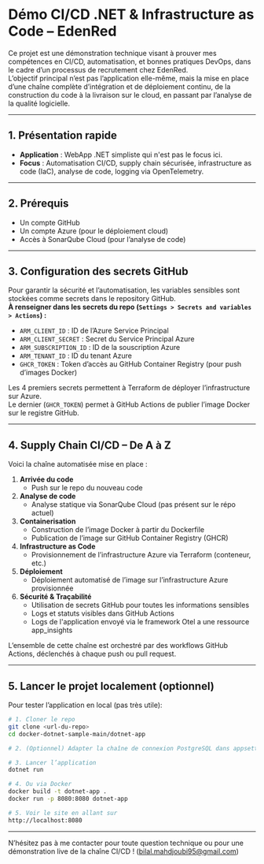 # Démo CI/CD .NET & Infrastructure as Code – EdenRed

Ce projet est une démonstration technique visant à prouver mes compétences en CI/CD, automatisation, et bonnes pratiques DevOps, dans le cadre d’un processus de recrutement chez EdenRed.  
L’objectif principal n’est pas l’application elle-même, mais la mise en place d’une chaîne complète d’intégration et de déploiement continu, de la construction du code à la livraison sur le cloud, en passant par l’analyse de la qualité logicielle.

---

## 1. Présentation rapide

- **Application** : WebApp .NET simpliste qui n'est pas le focus ici. 
- **Focus** : Automatisation CI/CD, supply chain sécurisée, infrastructure as code (IaC), analyse de code, logging via OpenTelemetry.

---

## 2. Prérequis

- Un compte GitHub
- Un compte Azure (pour le déploiement cloud)
- Accès à SonarQube Cloud (pour l’analyse de code)

---

## 3. Configuration des secrets GitHub

Pour garantir la sécurité et l’automatisation, les variables sensibles sont stockées comme secrets dans le repository GitHub.  
**À renseigner dans les secrets du repo (`Settings > Secrets and variables > Actions`) :**

- `ARM_CLIENT_ID` : ID de l’Azure Service Principal
- `ARM_CLIENT_SECRET` : Secret du Service Principal Azure
- `ARM_SUBSCRIPTION_ID` : ID de la souscription Azure
- `ARM_TENANT_ID` : ID du tenant Azure
- `GHCR_TOKEN` : Token d’accès au GitHub Container Registry (pour push d’images Docker)

Les 4 premiers secrets permettent à Terraform de déployer l’infrastructure sur Azure.  
Le dernier (`GHCR_TOKEN`) permet à GitHub Actions de publier l’image Docker sur le registre GitHub.

---

## 4. Supply Chain CI/CD – De A à Z

Voici la chaîne automatisée mise en place :

1. **Arrivée du code**
   - Push sur le repo du nouveau code
2. **Analyse de code**
   - Analyse statique via SonarQube Cloud (pas présent sur le répo actuel)
3. **Containerisation**
   - Construction de l’image Docker à partir du Dockerfile
   - Publication de l’image sur GitHub Container Registry (GHCR)
4. **Infrastructure as Code**
   - Provisionnement de l’infrastructure Azure via Terraform (conteneur, etc.)
5. **Déploiement**
   - Déploiement automatisé de l’image sur l’infrastructure Azure provisionnée
6. **Sécurité & Traçabilité**
   - Utilisation de secrets GitHub pour toutes les informations sensibles
   - Logs et statuts visibles dans GitHub Actions
   - Logs de l'application envoyé via le framework Otel a une ressource app_insights

L’ensemble de cette chaîne est orchestré par des workflows GitHub Actions, déclenchés à chaque push ou pull request.

---

## 5. Lancer le projet localement (optionnel)

Pour tester l’application en local (pas très utile):

```bash
# 1. Cloner le repo
git clone <url-du-repo>
cd docker-dotnet-sample-main/dotnet-app

# 2. (Optionnel) Adapter la chaîne de connexion PostgreSQL dans appsettings.json

# 3. Lancer l’application
dotnet run

# 4. Ou via Docker
docker build -t dotnet-app .
docker run -p 8080:8080 dotnet-app

# 5. Voir le site en allant sur 
http://localhost:8080

```

---

N’hésitez pas à me contacter pour toute question technique ou pour une démonstration live de la chaîne CI/CD ! (bilal.mahdjoubi95@gmail.com)
